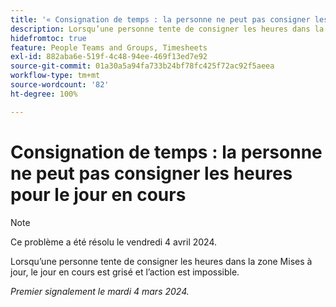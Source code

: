 ```yaml
---
title: '« Consignation de temps : la personne ne peut pas consigner les heures pour le jour en cours. »'
description: Lorsqu’une personne tente de consigner les heures dans la zone Mises à jour, le jour en cours est grisé et l’action est impossible.
hidefromtoc: true
feature: People Teams and Groups, Timesheets
exl-id: 882aba6e-519f-4c48-94ee-469f13ed7e92
source-git-commit: 01a30a5a94fa733b24bf78fc425f72ac92f5aeea
workflow-type: tm+mt
source-wordcount: '82'
ht-degree: 100%

---
```


# Consignation de temps : la personne ne peut pas consigner les heures pour le jour en cours

>[!NOTE]
>
>Ce problème a été résolu le vendredi 4 avril 2024.

Lorsqu’une personne tente de consigner les heures dans la zone Mises à jour, le jour en cours est grisé et l’action est impossible.

_Premier signalement le mardi 4 mars 2024._

